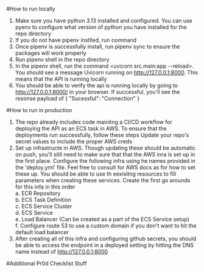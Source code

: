 #How to run locally
1. Make sure you have python 3.13 installed and configured. You can use pyenv to configure what version of python you have installed for the repo directory
2. If you do not have pipenv instlled, run command <pip install pipenv>
3. Once pipenv is successfully install, run pipenv sync to ensure the packages will work properly
4. Run pipenv shell in the repo directory
5. In the pipenv shell, run the command <uvicorn src.main:app --reload>. You should see a message  Uvicorn running on http://127.0.0.1:8000. This means that the API is running locally
6. You should be able to verify the api is running locally by going to http://127.0.0.1:8000/ in your browser. If successful, you'll see the resonse payload of {
"Sucessful": "Connection"
}

#How to run in production
1. The repo already includes code mainitng a CI/CD workflow for deploying the API as an ECS task in AWS. To ensure that the deployments run successfully, follow these steps
  Update your repo's secret values to include the proper AWS creds
2. Set up infrastructe in AWS. Though updating these should be automatic on push, you'll still need to make sure that that the AWS inra is set up in the first place. Configure the following infra using he names provided in the 'deploy.yml' file. Feel free to consult for AWS docs as for how to set these up. You should be able to use th eexisitng resources to fill parameters when creating these services. Create the first go arounds for this infa in this order\
  a. ECR Repository \
  b. ECS Task Definition \
  c. ECS Service Cluster \
  d. ECS Service \
  e. Load Balancer (Can be created as a part of the ECS Service setup) \
  f. Configure route 53 to use a custom domain if you don't want to hit the default load balancer
4. After creating all of this infra and configuring github secrets, you should be able to access the endpoint in a deployed setting by hitting the DNS name instead of http://127.0.0.1:8000

#Additional Pr0d Checklist Stuff

